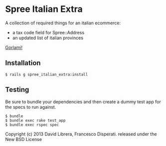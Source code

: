 Spree Italian Extra
=================

A collection of required things for an italian ecommerce:

* a tax code field for Spree::Address
* an updated list of italian provinces

[Gorlami!](http://www.youtube.com/watch?v=krtnt191Drg)

Installation
------------
    $ rails g spree_italian_extra:install

Testing
-------

Be sure to bundle your dependencies and then create a dummy test app for the specs to run against.

    $ bundle
    $ bundle exec rake test_app
    $ bundle exec rspec spec

Copyright (c) 2013 David Librera, Francesco Disperati. released under the New BSD License
